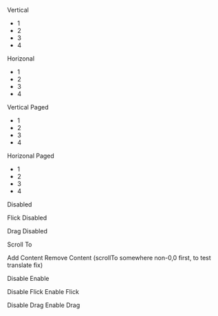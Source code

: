 Vertical

-   1
-   2
-   3
-   4

Horizonal

-   1
-   2
-   3
-   4

Vertical Paged

-   1
-   2
-   3
-   4

Horizonal Paged

-   1
-   2
-   3
-   4

Disabled

Flick Disabled

Drag Disabled

Scroll To

Add Content Remove Content (scrollTo somewhere non-0,0 first, to test translate fix)

Disable Enable

Disable Flick Enable Flick

Disable Drag Enable Drag
